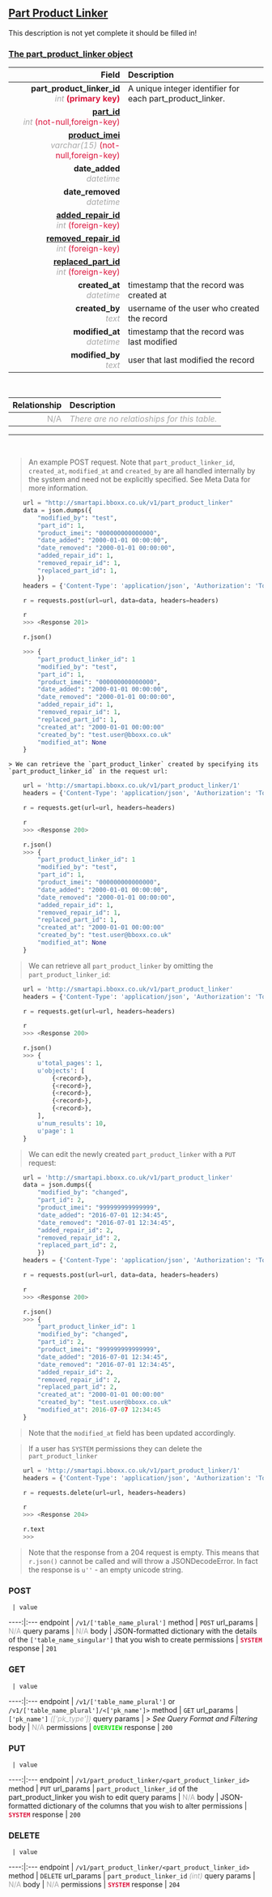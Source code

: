## <u>Part Product Linker</u>
This description is not yet complete it should be filled in!


### <u>The part_product_linker object</u>

Field | Description
------:|:------------
__part_product_linker_id__ <br><font color="DarkGray">_int_</font> <font color="Crimson">__(primary key)__</font> | A unique integer identifier for each part_product_linker.
__<a href="/#part">part_id</a>__ <br><font color="DarkGray">_int_</font> <font color="Crimson">(not-null,foreign-key)</font> | 
__<a href="/#product">product_imei</a>__ <br><font color="DarkGray">_varchar(15)_</font> <font color="Crimson">(not-null,foreign-key)</font> | 
__date_added__ <br><font color="DarkGray">_datetime_</font> <font color="Crimson"></font> | 
__date_removed__ <br><font color="DarkGray">_datetime_</font> <font color="Crimson"></font> | 
__<a href="/#added-repair">added_repair_id</a>__ <br><font color="DarkGray">_int_</font> <font color="Crimson">(foreign-key)</font> | 
__<a href="/#removed-repair">removed_repair_id</a>__ <br><font color="DarkGray">_int_</font> <font color="Crimson">(foreign-key)</font> | 
__<a href="/#replaced-part">replaced_part_id</a>__ <br><font color="DarkGray">_int_</font> <font color="Crimson">(foreign-key)</font> | 
__created_at__  <br><font color="DarkGray">_datetime_</font> | timestamp that the record was created at
__created_by__  <br><font color="DarkGray">_text_</font>| username of the user who created the record
__modified_at__ <br><font color="DarkGray">_datetime_</font>| timestamp that the record was last modified
__modified_by__ <br><font color="DarkGray">_text_</font>| user that last modified the record


<br>

Relationship | Description
-------------:|:------------
<font color="DarkGray">N/A</font> | <font color="DarkGray">_There are no relatioships for this table._</font>

<hr>
<br>

> An example POST request. Note that `part_product_linker_id`, `created_at`, `modified_at` and `created_by` are all handled internally by the system and need not be explicitly specified. See Meta Data for more information.

```python
    url = "http://smartapi.bboxx.co.uk/v1/part_product_linker"
    data = json.dumps({
		"modified_by": "test",
		"part_id": 1,
		"product_imei": "000000000000000",
		"date_added": "2000-01-01 00:00:00",
		"date_removed": "2000-01-01 00:00:00",
		"added_repair_id": 1,
		"removed_repair_id": 1,
		"replaced_part_id": 1,
		})
    headers = {'Content-Type': 'application/json', 'Authorization': 'Token token=' + <valid_token>}

    r = requests.post(url=url, data=data, headers=headers)

    r
    >>> <Response 201>

    r.json()

    >>> {
		"part_product_linker_id": 1
		"modified_by": "test",
		"part_id": 1,
		"product_imei": "000000000000000",
		"date_added": "2000-01-01 00:00:00",
		"date_removed": "2000-01-01 00:00:00",
		"added_repair_id": 1,
		"removed_repair_id": 1,
		"replaced_part_id": 1,
		"created_at": "2000-01-01 00:00:00"
		"created_by": "test.user@bboxx.co.uk"
		"modified_at": None
	}
```

    > We can retrieve the `part_product_linker` created by specifying its `part_product_linker_id` in the request url:

```python
    url = 'http://smartapi.bboxx.co.uk/v1/part_product_linker/1'
    headers = {'Content-Type': 'application/json', 'Authorization': 'Token token=' + <valid_token>}

    r = requests.get(url=url, headers=headers)

    r
    >>> <Response 200>

    r.json()
    >>> {
		"part_product_linker_id": 1
		"modified_by": "test",
		"part_id": 1,
		"product_imei": "000000000000000",
		"date_added": "2000-01-01 00:00:00",
		"date_removed": "2000-01-01 00:00:00",
		"added_repair_id": 1,
		"removed_repair_id": 1,
		"replaced_part_id": 1,
		"created_at": "2000-01-01 00:00:00"
		"created_by": "test.user@bboxx.co.uk"
		"modified_at": None
	}
```

> We can retrieve all `part_product_linker` by omitting the `part_product_linker_id`:

```python
    url = 'http://smartapi.bboxx.co.uk/v1/part_product_linker'
    headers = {'Content-Type': 'application/json', 'Authorization': 'Token token=' + <valid_token>}

    r = requests.get(url=url, headers=headers)

    r
    >>> <Response 200>

    r.json()
    >>> {
        u'total_pages': 1,
        u'objects': [
            {<record>},
            {<record>},
            {<record>},
            {<record>},
            {<record>},
        ],
        u'num_results': 10,
        u'page': 1
    }
```

> We can edit the newly created `part_product_linker` with a `PUT` request:

```python
    url = 'http://smartapi.bboxx.co.uk/v1/part_product_linker'
    data = json.dumps({
		"modified_by": "changed",
		"part_id": 2,
		"product_imei": "999999999999999",
		"date_added": "2016-07-01 12:34:45",
		"date_removed": "2016-07-01 12:34:45",
		"added_repair_id": 2,
		"removed_repair_id": 2,
		"replaced_part_id": 2,
		})
    headers = {'Content-Type': 'application/json', 'Authorization': 'Token token=' + <valid_token>}

    r = requests.post(url=url, data=data, headers=headers)

    r
    >>> <Response 200>

    r.json()
    >>> {
		"part_product_linker_id": 1
		"modified_by": "changed",
		"part_id": 2,
		"product_imei": "999999999999999",
		"date_added": "2016-07-01 12:34:45",
		"date_removed": "2016-07-01 12:34:45",
		"added_repair_id": 2,
		"removed_repair_id": 2,
		"replaced_part_id": 2,
		"created_at": "2000-01-01 00:00:00"
		"created_by": "test.user@bboxx.co.uk"
		"modified_at": 2016-07-07 12:34:45
	}
```
> Note that the `modified_at` field has been updated accordingly.

> If a user has `SYSTEM` permissions they can delete the `part_product_linker`

```python
    url = 'http://smartapi.bboxx.co.uk/v1/part_product_linker/1'
    headers = {'Content-Type': 'application/json', 'Authorization': 'Token token=' + <valid_token>}

    r = requests.delete(url=url, headers=headers)

    r
    >>> <Response 204>

    r.text
    >>>
```
> Note that the response from a 204 request is empty. This means that `r.json()` cannot be called and will throw a JSONDecodeError. In fact the response is `u''` - an empty unicode string.



### POST
     | value
 ----:|:---
endpoint | `/v1/['table_name_plural']`
method | `POST`
url_params | <font color="DarkGray">N/A</font>
query params | <font color="DarkGray">N/A</font>
body | JSON-formatted dictionary with the details of the `['table_name_singular']` that you wish to create
permissions | <font color="Crimson">__`SYSTEM`__</font>
response | `201`

### GET
     | value
 ----:|:---
endpoint | `/v1/['table_name_plural']` or `/v1/['table_name_plural']/<['pk_name']>`
method | `GET`
url_params | `['pk_name']` <font color="DarkGray">_(['pk_type'])_</font>
query params | *> See Query Format and Filtering*
body | <font color="DarkGray">N/A</font>
permissions | <font color="Jade">__`OVERVIEW`__</font>
response | `200`

### PUT
     | value
 ----:|:---
endpoint | `/v1/part_product_linker/<part_product_linker_id>`
method | `PUT`
url_params | `part_product_linker_id` of the part_product_linker you wish to edit
query params | <font color="DarkGray">N/A</font>
body | JSON-formatted dictionary of the columns that you wish to alter
permissions | <font color="Crimson">__`SYSTEM`__</font>
response | `200`

### DELETE
     | value
 ----:|:---
endpoint | `/v1/part_product_linker/<part_product_linker_id>`
method | `DELETE`
url_params | `part_product_linker_id` <font color="DarkGray">_(int)_</font>
query params | <font color="DarkGray">N/A</font>
body | <font color="DarkGray">N/A</font>
permissions | <font color="Crimson">__`SYSTEM`__</font>
response | `204`

    